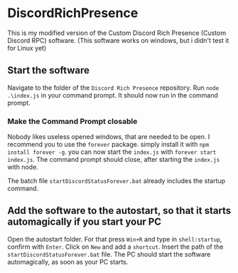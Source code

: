 # DiscordRichPresence

This is my modified version of the Custom Discord Rich Presence (Custom Discord RPC) software. 
(This software works on windows, but i didn't test it for Linux yet)



## Start the software

Navigate to the folder of the `Discord Rich Presence` repository.
Run `node .\index.js` in your command prompt.
It should now run in the command prompt.


### Make the Command Prompt closable

Nobody likes useless opened windows, that are needed to be open.
I recommend you to use the `forever` package.
simply install it with `npm install forever -g`.
you can now start the `index.js` with `forever start index.js`.
The command prompt should close, after starting the `index.js` with node.

The batch file `startDiscordStatusForever.bat` already includes the startup command.

## Add the software to the autostart, so that it starts automagically if you start your PC

Open the autostart folder. For that press `Win+R` and type in `shell:startup`, confirm with `Enter`.
Click on `New` and add a `shortcut`. Insert the path of the `startDiscordStatusForever.bat` file.
The PC should start the software automagically, as soon as your PC starts.
